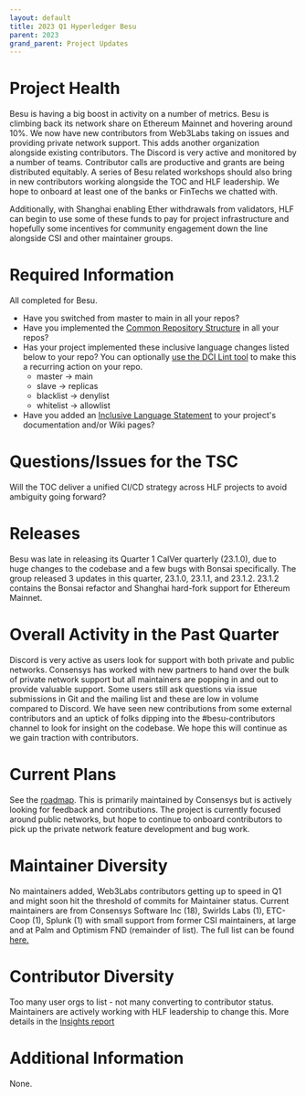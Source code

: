 ```yaml
---
layout: default
title: 2023 Q1 Hyperledger Besu
parent: 2023
grand_parent: Project Updates
---
```


# Project Health
Besu is having a big boost in activity on a number of metrics. Besu is climbing back its network share on Ethereum Mainnet and hovering around 10%. We now have new contributors from Web3Labs taking on issues and providing private network support. This adds another organization alongside existing contributors. The Discord is very active and monitored by a number of teams. Contributor calls are productive and grants are being distributed equitably. A series of Besu related workshops should also bring in new contributors working alongside the TOC and HLF leadership. We hope to onboard at least one of the banks or FinTechs we chatted with.

Additionally, with Shanghai enabling Ether withdrawals from validators, HLF can begin to use some of these funds to pay for project infrastructure and hopefully some incentives for community engagement down the line alongside CSI and other maintainer groups. 

# Required Information
All completed for Besu. 

- Have you switched from master to main in all your repos?
- Have you implemented the [Common Repository Structure](../guidelines/repository-structure.md) in all your repos?
- Has your project implemented these inclusive language changes listed below to your repo? You can optionally [use the DCI Lint tool](https://github.com/petermetz/gh-action-dci-lint#usage) to make this a recurring action on your repo.
  - master → main
  - slave → replicas
  - blacklist → denylist
  - whitelist → allowlist
- Have you added an [Inclusive Language Statement](https://wiki.hyperledger.org/display/TSC/Inclusive+Language+Example) to your project's documentation and/or Wiki pages?

# Questions/Issues for the TSC

Will the TOC deliver a unified CI/CD strategy across HLF projects to avoid ambiguity going forward? 

# Releases

Besu was late in releasing its Quarter 1 CalVer quarterly (23.1.0), due to huge changes to the codebase and a few bugs with Bonsai specifically. The group released 3 updates in this quarter, 23.1.0, 23.1.1, and 23.1.2. 23.1.2 contains the Bonsai refactor and Shanghai hard-fork support for Ethereum Mainnet. 

# Overall Activity in the Past Quarter

Discord is very active as users look for support with both private and public networks. Consensys has worked with new partners to hand over the bulk of private network support but all maintainers are popping in and out to provide valuable support. Some users still ask questions via issue submissions in Git and the mailing list and these are low in volume compared to Discord. We have seen new contributions from some external contributors and an uptick of folks dipping into the #besu-contributors channel to look for insight on the codebase. We hope this will continue as we gain traction with contributors. 

# Current Plans

See the [roadmap](https://wiki.hyperledger.org/display/BESU/Roadmap). This is primarily maintained by Consensys but is actively looking for feedback and contributions. The project is currently focused around public networks, but hope to continue to onboard contributors to pick up the private network feature development and bug work. 


# Maintainer Diversity

No maintainers added, Web3Labs contributors getting up to speed in Q1 and might soon hit the threshold of commits for Maintainer status. 
Current maintainers are from Consensys Software Inc (18), Swirlds Labs (1), ETC-Coop (1), Splunk (1) with small support from former CSI maintainers, at large and at Palm and Optimism FND (remainder of list). The full list can be found [here.](https://github.com/hyperledger/besu/blob/main/MAINTAINERS.md)

# Contributor Diversity

Too many user orgs to list - not many converting to contributor status. Maintainers are actively working with HLF leadership to change this. More details in the [Insights report](https://insights.lfx.linuxfoundation.org/projects/hyperledger/besu/dashboard%3BsubTab=technical?time=%7B%22from%22:%222023-01-01T07:00:00.000Z%22,%22type%22:%22absolute%22,%22to%22:%222023-04-01T06:59:59.000Z%22%7D) 


# Additional Information
None. 
